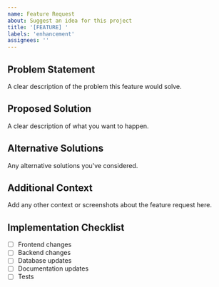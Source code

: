 ```yaml
---
name: Feature Request
about: Suggest an idea for this project
title: '[FEATURE] '
labels: 'enhancement'
assignees: ''
---
```


## Problem Statement
A clear description of the problem this feature would solve.

## Proposed Solution
A clear description of what you want to happen.

## Alternative Solutions
Any alternative solutions you've considered.

## Additional Context
Add any other context or screenshots about the feature request here.

## Implementation Checklist
- [ ] Frontend changes
- [ ] Backend changes
- [ ] Database updates
- [ ] Documentation updates
- [ ] Tests 